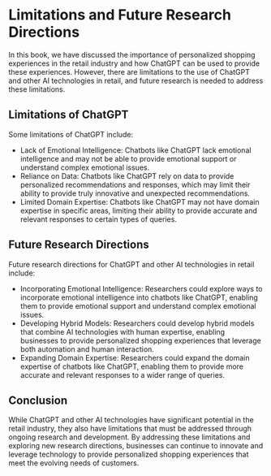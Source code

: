 Limitations and Future Research Directions
======================================================

In this book, we have discussed the importance of personalized shopping experiences in the retail industry and how ChatGPT can be used to provide these experiences. However, there are limitations to the use of ChatGPT and other AI technologies in retail, and future research is needed to address these limitations.

Limitations of ChatGPT
----------------------

Some limitations of ChatGPT include:

* Lack of Emotional Intelligence: Chatbots like ChatGPT lack emotional intelligence and may not be able to provide emotional support or understand complex emotional issues.
* Reliance on Data: Chatbots like ChatGPT rely on data to provide personalized recommendations and responses, which may limit their ability to provide truly innovative and unexpected recommendations.
* Limited Domain Expertise: Chatbots like ChatGPT may not have domain expertise in specific areas, limiting their ability to provide accurate and relevant responses to certain types of queries.

Future Research Directions
--------------------------

Future research directions for ChatGPT and other AI technologies in retail include:

* Incorporating Emotional Intelligence: Researchers could explore ways to incorporate emotional intelligence into chatbots like ChatGPT, enabling them to provide emotional support and understand complex emotional issues.
* Developing Hybrid Models: Researchers could develop hybrid models that combine AI technologies with human expertise, enabling businesses to provide personalized shopping experiences that leverage both automation and human interaction.
* Expanding Domain Expertise: Researchers could expand the domain expertise of chatbots like ChatGPT, enabling them to provide more accurate and relevant responses to a wider range of queries.

Conclusion
----------

While ChatGPT and other AI technologies have significant potential in the retail industry, they also have limitations that must be addressed through ongoing research and development. By addressing these limitations and exploring new research directions, businesses can continue to innovate and leverage technology to provide personalized shopping experiences that meet the evolving needs of customers.
